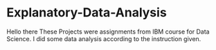 # Explanatory-Data-Analysis
Hello there
These Projects were assignments from IBM course for Data Science.
I did some data analysis according to the instruction given. 
